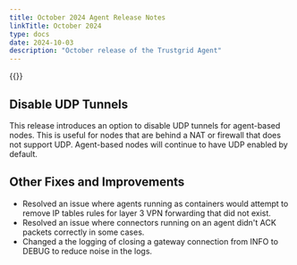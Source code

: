 ```yaml
---
title: October 2024 Agent Release Notes
linkTitle: October 2024
type: docs
date: 2024-10-03
description: "October release of the Trustgrid Agent"
---
```

{{<agent-release package-version="0.2.20240905-2146" release="a-0.3.0">}}

## Disable UDP Tunnels
This release introduces an option to disable UDP tunnels for agent-based nodes. This is useful for nodes that are behind a NAT or firewall that does not support UDP. Agent-based nodes will continue to have UDP enabled by default.

## Other Fixes and Improvements
- Resolved an issue where agents running as containers would attempt to remove IP tables rules for layer 3 VPN forwarding that did not exist.
- Resolved an issue where connectors running on an agent didn't ACK packets correctly in some cases.
- Changed a the logging of closing a gateway connection from INFO to DEBUG to reduce noise in the logs.

